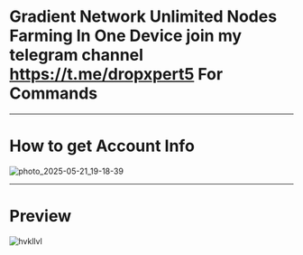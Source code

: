 # Gradient Network Unlimited Nodes Farming In One Device join my telegram channel https://t.me/dropxpert5 For Commands
********************************************************************************************************
# How to get Account Info
![photo_2025-05-21_19-18-39](https://github.com/user-attachments/assets/0711a224-8e9a-4d1f-a1a1-3d28982b966c)
**************************************************************************************************
# Preview 
![hvkllvl](https://github.com/user-attachments/assets/4df0d589-22e0-4909-8ca1-32394f856bde)

